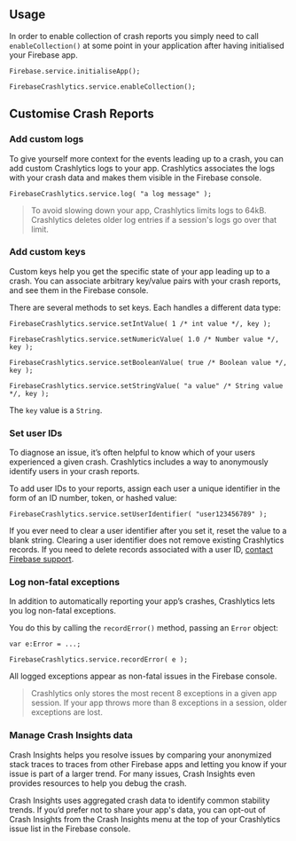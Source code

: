 
## Usage

In order to enable collection of crash reports you simply need to call `enableCollection()` at some point in your application after having initialised your Firebase app.

```as3
Firebase.service.initialiseApp();

FirebaseCrashlytics.service.enableCollection();
```



## Customise Crash Reports

### Add custom logs

To give yourself more context for the events leading up to a crash, you can add custom Crashlytics logs to your app. Crashlytics associates the logs with your crash data and makes them visible in the Firebase console.


```as3
FirebaseCrashlytics.service.log( "a log message" );
```

>
> To avoid slowing down your app, Crashlytics limits logs to 64kB. Crashlytics deletes older log entries if a session's logs go over that limit.
>



### Add custom keys

Custom keys help you get the specific state of your app leading up to a crash. You can associate arbitrary key/value pairs with your crash reports, and see them in the Firebase console.

There are several methods to set keys. Each handles a different data type:


```as3
FirebaseCrashlytics.service.setIntValue( 1 /* int value */, key );

FirebaseCrashlytics.service.setNumericValue( 1.0 /* Number value */, key );

FirebaseCrashlytics.service.setBooleanValue( true /* Boolean value */, key );

FirebaseCrashlytics.service.setStringValue( "a value" /* String value */, key );
```

The `key` value is a `String`.



### Set user IDs

To diagnose an issue, it’s often helpful to know which of your users experienced a given crash. Crashlytics includes a way to anonymously identify users in your crash reports.

To add user IDs to your reports, assign each user a unique identifier in the form of an ID number, token, or hashed value:


```as3
FirebaseCrashlytics.service.setUserIdentifier( "user123456789" );
```


If you ever need to clear a user identifier after you set it, reset the value to a blank string. Clearing a user identifier does not remove existing Crashlytics records. If you need to delete records associated with a user ID, [contact Firebase support](https://firebase.google.com/support/contact/?category=other-category&component=crashlytics&summary=Please%20delete%20records%20associated%20with%20UID%20[ENTER_USER_ID_HERE]).



### Log non-fatal exceptions

In addition to automatically reporting your app’s crashes, Crashlytics lets you log non-fatal exceptions.

You do this by calling the `recordError()` method, passing an `Error` object:

```as3
var e:Error = ...;

FirebaseCrashlytics.service.recordError( e );
```

All logged exceptions appear as non-fatal issues in the Firebase console.

>
> Crashlytics only stores the most recent 8 exceptions in a given app session. If your app throws more than 8 exceptions in a session, older exceptions are lost.
>



### Manage Crash Insights data

Crash Insights helps you resolve issues by comparing your anonymized stack traces to traces from other Firebase apps and letting you know if your issue is part of a larger trend. For many issues, Crash Insights even provides resources to help you debug the crash.

Crash Insights uses aggregated crash data to identify common stability trends. If you’d prefer not to share your app's data, you can opt-out of Crash Insights from the Crash Insights menu at the top of your Crashlytics issue list in the Firebase console.

